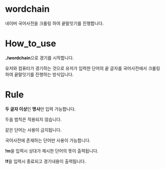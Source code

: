 # wordchain
네이버 국어사전을 크롤링 하여 끝말잇기를 진행합니다.

# How_to_use
**./wordchain**으로 경기를 시작합니다.

유저와 컴퓨터가 경기하는 것으로 유저가 입력한 단어의 끝 글자를 국어사전에서 크롤링 하여 끝말잇기를 진행하는 방식입니다.

# Rule
**두 글자 이상**인 **명사**만 입력 가능합니다.

두음 법칙은 적용되지 않습니다.

같은 단어는 사용이 금지됩니다.

국어사전에 존재하는 단어만 사용이 가능합니다.

**!m**을 입력시 상대가 제시한 단어의 뜻이 출력됩니다.

**!f**을 입력시 종료되고 경기내용이 출력됩니다.
